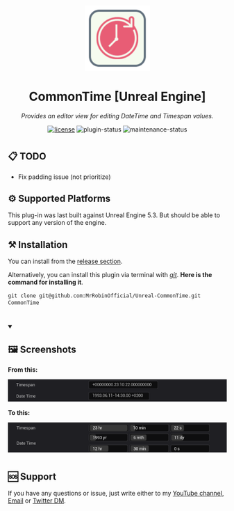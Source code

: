 <!-- markdownlint-disable-next-line -->
<p align="center">
  <a href="#" rel="noopener" target="_blank"><img width="150" src="/Resources/Icon128.png" alt="CommonTime logo"></a>
</p>

<h1 align="center">CommonTime [Unreal Engine]</h1>

<div align="center">

*Provides an editor view for editing DateTime and Timespan values.*
  
[![license](https://img.shields.io/badge/license-MIT-blue.svg)](https://github.com/mrrobinofficial/unreal-commontime/blob/HEAD/LICENSE.txt)
![plugin-status](https://img.shields.io/badge/plugin_status-ready_to_use-green)
![maintenance-status](https://img.shields.io/badge/maintenance-passively--maintained-yellowgreen.svg)

</div>

#

## 📋 TODO

* Fix padding issue (not prioritize)

## ⚙️ Supported Platforms
This plug-in was last built against Unreal Engine 5.3. But should be able to support any version of the engine.

## ⚒️ Installation

You can install from the <a href="https://github.com/MrRobinOfficial/Unreal-CommonTime/releases/latest">release section</a>.

Alternatively, you can install this plugin via terminal with [*git*](https://git-scm.com/). **Here is the command for installing it**.

```console
git clone git@github.com:MrRobinOfficial/Unreal-CommonTime.git CommonTime
```

#

<details open> 
    <summary><h2>🖼️ Screenshots</h2></summary>
    <p><b>From this:</b></p>
    <img src="Resources/Screenshot_01.png" alt="Regular editor view for DateTime and Timespan">
    <p><b>To this:</b></p>
    <img src="Resources/Screenshot_02.png" alt="Custom editor view for DateTime and Timespan">
</details>

#

## 🆘 Support
If you have any questions or issue, just write either to my [YouTube channel](https://www.youtube.com/@mrrobinofficial), [Email](mailto:mrrobin123mail@gmail.com) or [Twitter DM](https://twitter.com/MrRobinOfficial).
